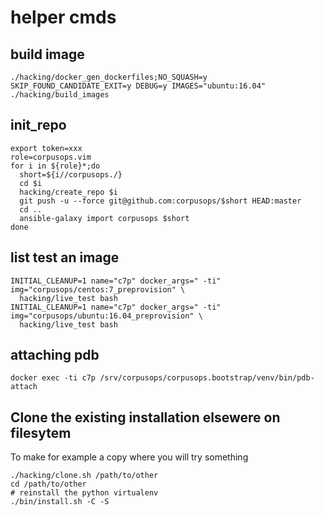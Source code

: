 # helper cmds
## build image

```
./hacking/docker_gen_dockerfiles;NO_SQUASH=y SKIP_FOUND_CANDIDATE_EXIT=y DEBUG=y IMAGES="ubuntu:16.04" ./hacking/build_images
```

## init_repo
```
export token=xxx
role=corpusops.vim
for i in ${role}*;do
  short=${i//corpusops./}
  cd $i
  hacking/create_repo $i
  git push -u --force git@github.com:corpusops/$short HEAD:master
  cd ..
  ansible-galaxy import corpusops $short
done
```

## list test an image
```
INITIAL_CLEANUP=1 name="c7p" docker_args=" -ti" img="corpusops/centos:7_preprovision" \
  hacking/live_test bash
INITIAL_CLEANUP=1 name="c7p" docker_args=" -ti" img="corpusops/ubuntu:16.04_preprovision" \
  hacking/live_test bash
```

## attaching pdb
```
docker exec -ti c7p /srv/corpusops/corpusops.bootstrap/venv/bin/pdb-attach
```

## Clone the existing installation elsewere on filesytem
To make for example a copy where you will try something
```
./hacking/clone.sh /path/to/other
cd /path/to/other
# reinstall the python virtualenv
./bin/install.sh -C -S
```
